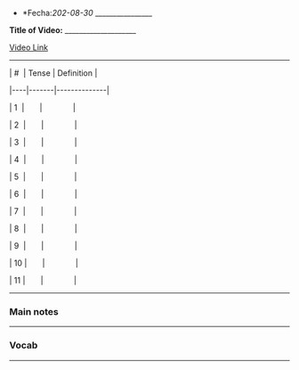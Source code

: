 - *Fecha:*202-08-30* ________________

**Title of Video:** ____________________

[Video Link](URL_DEL_VIDEO)

- --

| #  | Tense | Definition |

|----|-------|--------------|

| 1  |       |              |

| 2  |       |              |

| 3  |       |              |

| 4  |       |              |

| 5  |       |              |

| 6  |       |              |

| 7  |       |              |

| 8  |       |              |

| 9  |       |              |

| 10 |       |              |

| 11 |       |              |



- --

### Main notes

- --

### Vocab

- --